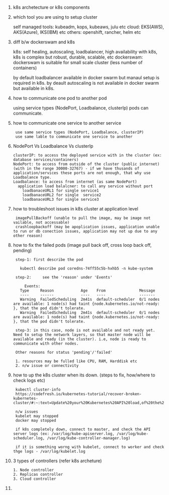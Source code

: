 
1. k8s archetecture or k8s components

2. which tool you are using to setup cluster

	self managed tools: kubeadm, kops, kubeaws, julu etc
	cloud: EKS(AWS), AKS(Azure), IKS(IBM) etc
	others: openshift, rancher, helm etc
  
3. diff b/w dockerswam and k8s

	k8s: self healing, autoscaling, loadbalancer, high availability with k8s, k8s is complex but robust, durable, scalable, etc
	dockerswam: dockerswam is suitable for small scale cluster (less number of containers)
	
	by default loadbalancer available in docker swarm but manaul setup is required in k8s.
	by deault autoscaling is not available in docker swarm but available in k8s.

4. how to communicate one pod to another pod

   using service types (NodePort, Loadbalance, clusterIp) pods can communicate.
   
5. how to communicate one service to another service

    	use same service types (NodePort, Loadbalance, clusterIP)
	    use same lable to communicate one service to another
      
6. 	NodePort Vs Loadbalance Vs clusterIp

        clusterIP: to access the deployed service with in the cluster (ex: database services/containers)
        NodePort: to access from outside of the cluster (public internet) (with in the range 30000-32767) - if we have thusands of application/services these ports are not enough, that why use Loadbalance type.
        Loadbalance: to access from internet (as same NodePort)
          application load balalcner: to call any service without port
            loadbanaceURL1 for single service1
            loadbanaceURL2 for single  service2
            loadbanaceURL3 for single service3
 
7. how to troubleshoot issues in k8s cluster at application level

        imagePullBackoff (unable to pull the image, may be image not vailable, not accessable)
        crashloopbackoff (may be apoplication issues, application unable to run or db conection issues, application may not up due to any other reason)

8. how to fix the failed pods (image pull back off, cross loop back off, pending)

        step-1: first describe the pod

          kubectl describe pod coredns-74ff55c5b-hxhb5 -n kube-system

        step-2: 	see the 'reason' under 'Events'

            Events:
          Type     Reason            Age    From               Message
          ----     ------            ----   ----               -------
          Warning  FailedScheduling  2m41s  default-scheduler  0/1 nodes are available: 1 node(s) had taint {node.kubernetes.io/not-ready: }, that the pod didn't tolerate.
          Warning  FailedScheduling  2m41s  default-scheduler  0/1 nodes are available: 1 node(s) had taint {node.kubernetes.io/not-ready: }, that the pod didn't tolerate.

        step-3: in this case, node is not available and not ready yet. Need to setup the network layers, so that master node will be available and ready (in the cluster). i.e, node is ready to communicate with other nodes.

        Other reasons for status 'pending'/'failed' 

        1. resources may be fulled like CPU, RAM, Harddisk etc
        2. n/w issue or connectivity

9. how to up the k8s cluster when its down. (steps to fix, how/where to check logs etc)

        kubectl cluster-info
        https://codefresh.io/kubernetes-tutorial/recover-broken-kubernetes-cluster/#:~:text=Update%20your%20Kubernetes%20API%20load,of%20the%20new%20master%20node.&text=HA%20Recovery%20Steps-,If%20Kubernetes%20was%20not%20running%20in%20HA%20mode%20and%20the,the%20cluster%20will%20be%20down

        n/w issues
        kubelet may stopped
        docker may stopped

        if k8s completely down, connect to master, and check the API server logs (ex: /var/log/kube-apiserver.log, /var/log/kube-scheduler.log, /var/log/kube-controller-manager.log)

        if it is something worng with kubelet, connect to worker and check thge logs - /var/log/kubelet.log

10. 3 types of controllers (refer k8s archeture)

        1. Node controller
        2. Replicas controller
        3. Cloud controller

11. 

